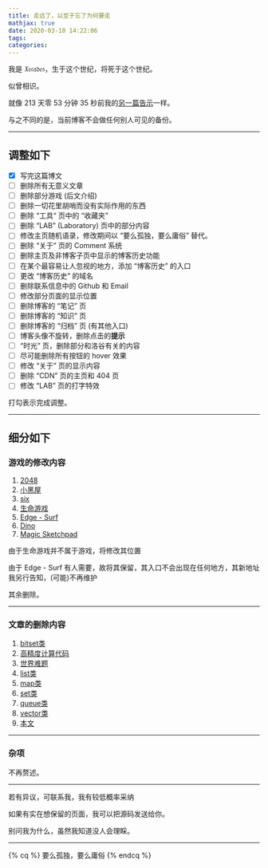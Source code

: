 ```yaml
---
title: 走远了，以至于忘了为何要走
mathjax: true
date: 2020-03-10 14:22:06
tags:
categories:
---
```


我<!-- more -->是 $\mathfrak{Xecades}$，生于这个世纪，将死于这个世纪。

似曾相识。

就像 213 天零 53 分钟 35 秒前我的[另一篇告示](https://v2.backup.xecades.xyz/articles/notice.html)一样。

与之不同的是，当前博客不会做任何别人可见的备份。

---

## 调整如下

- [x] 写完这篇博文
- [ ] 删除所有无意义文章
- [ ] 删除部分游戏 (后文介绍)
- [ ] 删除一切花里胡哨而没有实际作用的东西
- [ ] 删除 “工具“ 页中的 “收藏夹”
- [ ] 删除 “LAB” (Laboratory) 页中的部分内容
- [ ] 修改主页随机语录，修改期间以 “要么孤独，要么庸俗” 替代。
- [ ] 删除 “关于” 页的 Comment 系统
- [ ] 删除主页及非博客子页中显示的博客历史功能
- [ ] 在某个最容易让人忽视的地方，添加 “博客历史” 的入口
- [ ] 更改 “博客历史” 的域名
- [ ] 删除联系信息中的 Github 和 Email
- [ ] 修改部分页面的显示位置
- [ ] 删除博客的 “笔记” 页
- [ ] 删除博客的 “知识” 页
- [ ] 删除博客的 “归档” 页 (有其他入口)
- [ ] 博客头像不旋转，删除点击的**提示**
- [ ] “时光” 页，删除部分和洛谷有关的内容
- [ ] 尽可能删除所有按钮的 hover 效果
- [ ] 修改 “关于” 页的显示内容
- [ ] 删除 “CDN” 页的主页和 404 页
- [ ] 修改 “LAB” 页的打字特效

打勾表示完成调整。

---

## 细分如下

### 游戏的**修改**内容

1. [2048](https://game.xecades.xyz/2048/)
2. [小黑屋](https://game.xecades.xyz/adarkroom/?lang=zh_cn)
3. [six](https://game.xecades.xyz/six/)
4. [生命游戏](https://game.xecades.xyz/game-of-life/)
5. [Edge - Surf](https://lab.xecades.xyz/Surf/)
6. [Dino](https://lab.xecades.xyz/Dino/)
7. [Magic Sketchpad](https://lab.xecades.xyz/MagicSketchpad/)

由于生命游戏并不属于游戏，将修改其位置

由于 Edge - Surf 有人需要，故将其保留，其入口不会出现在任何地方，其新地址我另行告知，(可能)不再维护

其余删除。

---

### 文章的**删除**内容

1. [bitset类](https://blog.xecades.xyz/articles/bitset/)
2. [高精度计算代码](https://blog.xecades.xyz/articles/BigNumCalc/)
3. [世界难题](https://blog.xecades.xyz/articles/AFunnyTask/)
4. [list类](https://blog.xecades.xyz/articles/list/)
5. [map类](https://blog.xecades.xyz/articles/map/)
6. [set类](https://blog.xecades.xyz/articles/set/)
7. [queue类](https://blog.xecades.xyz/articles/queue/)
8. [vector类](https://blog.xecades.xyz/articles/vector/)
9. [本文](https://blog.xecades.xyz/articles/notice/)

---

### 杂项

不再赘述。

---

若有异议，可联系我，我有较低概率采纳

如果有实在想保留的页面，我可以把源码发送给你。

别问我为什么，虽然我知道没人会理睬。

---

{% cq %} 要么孤独，要么庸俗 {% endcq %}